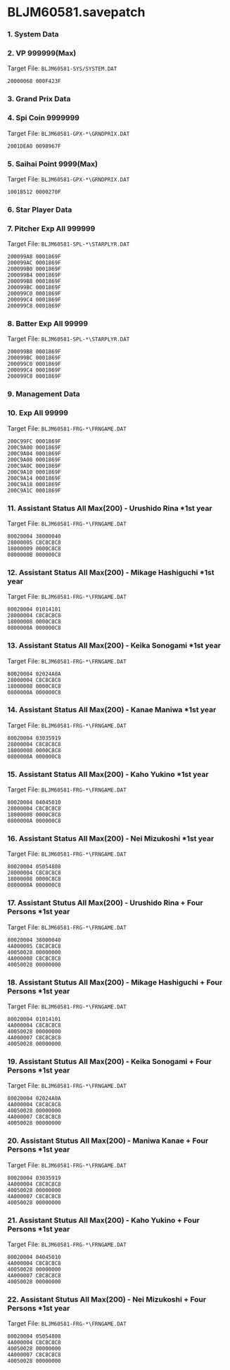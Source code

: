 # BLJM60581.savepatch

### 1. System Data
### 2. VP 999999(Max)

Target File: `BLJM60581-SYS/SYSTEM.DAT`

```
20000068 000F423F
```

### 3. Grand Prix Data
### 4. Spi Coin 9999999

Target File: `BLJM60581-GPX-*\GRNDPRIX.DAT`

```
2001DEA0 0098967F
```

### 5. Saihai Point 9999(Max)

Target File: `BLJM60581-GPX-*\GRNDPRIX.DAT`

```
1001B512 0000270F
```

### 6. Star Player Data
### 7. Pitcher Exp All 999999

Target File: `BLJM60581-SPL-*\STARPLYR.DAT`

```
200099A8 0001869F
200099AC 0001869F
200099B0 0001869F
200099B4 0001869F
200099B8 0001869F
200099BC 0001869F
200099C0 0001869F
200099C4 0001869F
200099C8 0001869F
```

### 8. Batter Exp All 99999

Target File: `BLJM60581-SPL-*\STARPLYR.DAT`

```
200099B8 0001869F
200099BC 0001869F
200099C0 0001869F
200099C4 0001869F
200099C8 0001869F
```

### 9. Management Data
### 10. Exp All 99999

Target File: `BLJM60581-FRG-*\FRNGAME.DAT`

```
200C99FC 0001869F
200C9A00 0001869F
200C9A04 0001869F
200C9A08 0001869F
200C9A0C 0001869F
200C9A10 0001869F
200C9A14 0001869F
200C9A18 0001869F
200C9A1C 0001869F
```

### 11. Assistant Status All Max(200) - Urushido Rina *1st year

Target File: `BLJM60581-FRG-*\FRNGAME.DAT`

```
80020004 38000040
28000005 C8C8C8C8
18000009 0000C8C8
0800000B 000000C8
```

### 12. Assistant Status All Max(200) - Mikage Hashiguchi *1st year

Target File: `BLJM60581-FRG-*\FRNGAME.DAT`

```
80020004 01014101
28000004 C8C8C8C8
18000008 0000C8C8
0800000A 000000C8
```

### 13. Assistant Status All Max(200) - Keika Sonogami *1st year

Target File: `BLJM60581-FRG-*\FRNGAME.DAT`

```
80020004 02024A0A
28000004 C8C8C8C8
18000008 0000C8C8
0800000A 000000C8
```

### 14. Assistant Status All Max(200) - Kanae Maniwa *1st year

Target File: `BLJM60581-FRG-*\FRNGAME.DAT`

```
80020004 03035919
28000004 C8C8C8C8
18000008 0000C8C8
0800000A 000000C8
```

### 15. Assistant Status All Max(200) - Kaho Yukino *1st year

Target File: `BLJM60581-FRG-*\FRNGAME.DAT`

```
80020004 04045010
28000004 C8C8C8C8
18000008 0000C8C8
0800000A 000000C8
```

### 16. Assistant Status All Max(200) - Nei Mizukoshi *1st year

Target File: `BLJM60581-FRG-*\FRNGAME.DAT`

```
80020004 05054808
28000004 C8C8C8C8
18000008 0000C8C8
0800000A 000000C8
```

### 17. Assistant Stutus All Max(200) - Urushido Rina + Four Persons *1st year

Target File: `BLJM60581-FRG-*\FRNGAME.DAT`

```
80020004 38000040
4A000005 C8C8C8C8
40050028 00000000
4A000008 C8C8C8C8
40050028 00000000
```

### 18. Assistant Stutus All Max(200) - Mikage Hashiguchi + Four Persons *1st year

Target File: `BLJM60581-FRG-*\FRNGAME.DAT`

```
80020004 01014101
4A000004 C8C8C8C8
40050028 00000000
4A000007 C8C8C8C8
40050028 00000000
```

### 19. Assistant Stutus All Max(200) - Keika Sonogami + Four Persons *1st year

Target File: `BLJM60581-FRG-*\FRNGAME.DAT`

```
80020004 02024A0A
4A000004 C8C8C8C8
40050028 00000000
4A000007 C8C8C8C8
40050028 00000000
```

### 20. Assistant Stutus All Max(200) - Maniwa Kanae + Four Persons *1st year

Target File: `BLJM60581-FRG-*\FRNGAME.DAT`

```
80020004 03035919
4A000004 C8C8C8C8
40050028 00000000
4A000007 C8C8C8C8
40050028 00000000
```

### 21. Assistant Stutus All Max(200) - Kaho Yukino + Four Persons *1st year

Target File: `BLJM60581-FRG-*\FRNGAME.DAT`

```
80020004 04045010
4A000004 C8C8C8C8
40050028 00000000
4A000007 C8C8C8C8
40050028 00000000
```

### 22. Assistant Stutus All Max(200) - Nei Mizukoshi + Four Persons *1st year

Target File: `BLJM60581-FRG-*\FRNGAME.DAT`

```
80020004 05054808
4A000004 C8C8C8C8
40050028 00000000
4A000007 C8C8C8C8
40050028 00000000
```

